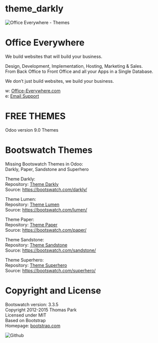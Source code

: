 # theme_darkly


<IMG SRC="https://www.office-everywhere.com/website/image/ir.attachment/351_ffc5997/datas" ALT="Office Everywhere - Themes">

# Office Everywhere

We build websites that will build your business.<br>

Design, Development, Implementation, Hosting, Marketing & Sales.<br>
From Back Office to Front Office and all your Apps in a Single Database.<br>

We don’t just build websites, we build your business.<br>

w: <a href=https://www.office-everywhere.com target="_blank">Office-Everywhere.com</a><br>
e: <a href=mailto:support@office-everywhere.com>Email Support</a><br>

# FREE THEMES

Odoo version 9.0 Themes

# Bootswatch Themes

Missing Bootswatch Themes in Odoo:<br>
Darkly, Paper, Sandstone and Superhero<br>

Theme Darkly:<br>
Repository: <a href="https://github.com/OfficeEverywhere/themes/tree/9.0/theme_darkly">Theme Darkly</a><br>
Source: https://bootswatch.com/darkly/

Theme Lumen:<br>
Repository: <a href="https://github.com/OfficeEverywhere/themes/tree/9.0/theme_lumen">Theme Lumen</a><br>
Source: https://bootswatch.com/lumen/

Theme Paper:<br>
Repository: <a href="https://github.com/OfficeEverywhere/themes/tree/9.0/theme_paper">Theme Paper</a><br>
Source: https://bootswatch.com/paper/

Theme Sandstone:<br>
Repository: <a href="https://github.com/OfficeEverywhere/themes/tree/9.0/theme_sandstone">Theme Sandstone</a><br>
Source: https://bootswatch.com/sandstone/

Theme Superhero:<br>
Repository: <a href="https://github.com/OfficeEverywhere/themes/tree/9.0/theme_darkly">Theme Superhero</a><br>
Source: https://bootswatch.com/superhero/

# Copyright and License

Bootswatch version: 3.3.5 <br>
Copyright 2012-2015 Thomas Park <br>
Licensed under MIT <br>
Based on Bootstrap <br>
Homepage: <a href=http://bootstrap.com target="_blank">bootstrap.com</a><br>

<IMG SRC="https://www.office-everywhere.com/website/image/ir.attachment/1084_f488c02/datas" ALT="Github">

